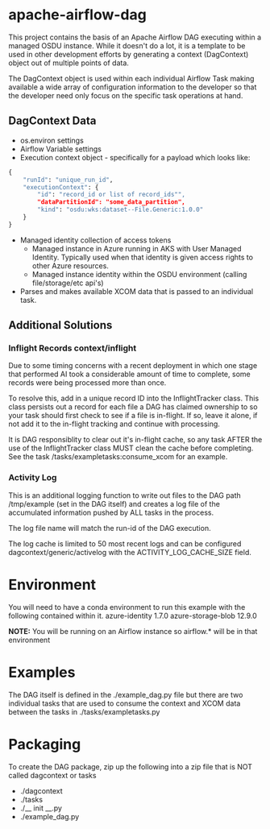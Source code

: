 # apache-airflow-dag

This project contains the basis of an Apache Airflow DAG executing within a managed OSDU instance. While it doesn't do a lot, it is a template to be used in other development efforts by generating a context (DagContext) object out of multiple points of data. 

The DagContext object is used within each individual Airflow Task making available a wide array of configuration information to the developer so that the developer need only focus on the specific task operations at hand. 

## DagContext Data
- os.environ settings
- Airflow Variable settings
- Execution context object - specifically for a payload which looks like:
```python
{
    "runId": "unique_run_id",
    "executionContext": {
        "id": "record_id or list of record_ids"",
        "dataPartitionId": "some_data_partition",
        "kind": "osdu:wks:dataset--File.Generic:1.0.0"
    }
}
```
- Managed identity collection of access tokens
    - Managed instance in Azure running in AKS with User Managed Identity. Typically used when that identity is given access rights to other Azure resources.
    - Managed instance identity within the OSDU environment (calling file/storage/etc api's)
- Parses and makes available XCOM data that is passed to an individual task. 

## Additional Solutions

### Inflight Records context/inflight
Due to some timing concerns with a recent deployment in which one stage that performed AI took a considerable amount of time to complete, some records were being processed more than once.

To resolve this, add in a unique record ID into the InflightTracker class. This class persists out a record for each file a DAG has claimed ownership to so your task should first check to see if a file is in-flight. If so, leave it alone, if not add it to the in-flight tracking and continue with processing. 

It is DAG responsiblity to clear out it's in-flight cache, so any task AFTER the use of the InflightTracker class MUST clean the cache before completing. See the task /tasks/exampletasks:consume_xcom for an example. 

### Activity Log
This is an additional logging function to write out files to the DAG path /tmp/example (set in the DAG itself) and creates a log file of the accumulated information pushed by ALL tasks in the process. 

The log file name will match the run-id of the DAG execution. 

The log cache is limited to 50 most recent logs and can be configured dagcontext/generic/activelog with the ACTIVITY_LOG_CACHE_SIZE field. 

# Environment
You will need to have a conda environment to run this example with the following contained within it. 
azure-identity            1.7.0
azure-storage-blob        12.9.0

<b>NOTE:</b> You will be running on an Airflow instance so airflow.* will be in that environment

# Examples
The DAG itself is defined in the ./example_dag.py file but there are two individual tasks that are used to consume the context and XCOM data between the tasks in ./tasks/exampletasks.py

# Packaging
To create the DAG package, zip up the following into a zip file that is NOT called dagcontext or tasks

- ./dagcontext
- ./tasks
- ./__ init __.py
- ./example_dag.py